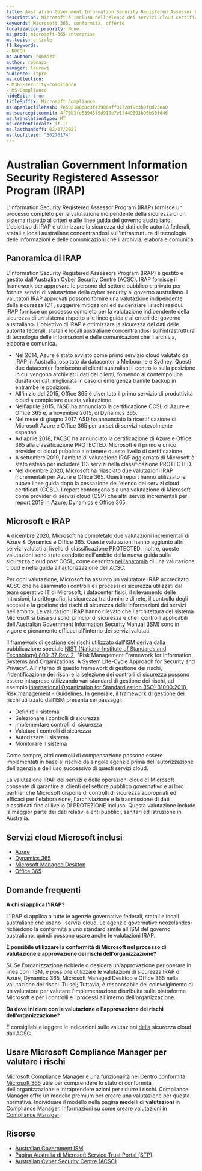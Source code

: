 ```yaml
---
title: Australian Government Information Security Registered Assessor Program (IRAP)
description: Microsoft è inclusa nell'elenco dei servizi cloud certificati australiani sia per gli indicatori di limitazione della divulgazione non classificata (DLM) che per i dati PROTETTI in base a una valutazione e certificazione IRAP da parte dell'Australian Cyber Security Centre (ACSC).
keywords: Microsoft 365, conformità, offerte
localization_priority: None
ms.prod: microsoft-365-enterprise
ms.topic: article
f1.keywords:
- NOCSH
ms.author: robmazz
author: robmazz
manager: laurawi
audience: itpro
ms.collection:
- M365-security-compliance
- MS-Compliance
hideEdit: true
titleSuffix: Microsoft Compliance
ms.openlocfilehash: 7e502188d8c3f43906aff31728f9c3b9f8d23ea0
ms.sourcegitcommit: 4f70b1fe53943f9d919e7e1f449093b90b30f046
ms.translationtype: MT
ms.contentlocale: it-IT
ms.lasthandoff: 02/17/2021
ms.locfileid: "50276174"
---
```

# <a name="australian-government-information-security-registered-assessor-program-irap"></a>Australian Government Information Security Registered Assessor Program (IRAP)

L'Information Security Registered Assessor Program (IRAP) fornisce un processo completo per la valutazione indipendente della sicurezza di un sistema rispetto ai criteri e alle linee guida del governo australiano. L'obiettivo di IRAP è ottimizzare la sicurezza dei dati delle autorità federali, statali e locali australiane concentrandosi sull'infrastruttura di tecnologia delle informazioni e delle comunicazioni che li archivia, elabora e comunica.

## <a name="irap-overview"></a>Panoramica di IRAP

L'Information Security Registered Assessors Program (IRAP) è gestito e gestito dall'Australian Cyber Security Centre (ACSC). IRAP fornisce il framework per approvare le persone del settore pubblico e privato per fornire servizi di valutazione della cyber security al governo australiano. I valutatori IRAP approvati possono fornire una valutazione indipendente della sicurezza ICT, suggerire mitigazioni ed evidenziare i rischi residui. IRAP fornisce un processo completo per la valutazione indipendente della sicurezza di un sistema rispetto alle linee guida e ai criteri del governo australiano. L'obiettivo di IRAP è ottimizzare la sicurezza dei dati delle autorità federali, statali e locali australiane concentrandosi sull'infrastruttura di tecnologia delle informazioni e delle comunicazioni che li archivia, elabora e comunica.

- Nel 2014, Azure è stato avviato come primo servizio cloud valutato da IRAP in Australia, ospitato da datacenter a Melbourne e Sydney. Questi due datacenter forniscono ai clienti australiani il controllo sulla posizione in cui vengono archiviati i dati dei clienti, fornendo al contempo una durata dei dati migliorata in caso di emergenza tramite backup in entrambe le posizioni.
- All'inizio del 2015, Office 365 è diventato il primo servizio di produttività cloud a completare questa valutazione.
- Nell'aprile 2015, l'ASD ha annunciato la certificazione CCSL di Azure e Office 365 e, a novembre 2015, di Dynamics 365.
- Nel mese di giugno 2017, ASD ha annunciato la ricertificazione di Microsoft Azure e Office 365 per un set di servizi notevolmente espanso.
- Ad aprile 2018, l'ACSC ha annunciato la certificazione di Azure e Office 365 alla classificazione PROTECTED. Microsoft è il primo e unico provider di cloud pubblico a ottenere questo livello di certificazione.
- A settembre 2019, l'ambito di valutazione IRAP aggiornato di Microsoft è stato esteso per includere 113 servizi nella classificazione PROTECTED.
- Nel dicembre 2020, Microsoft ha rilasciato due valutazioni IRAP incrementali per Azure e Office 365. Questi report hanno utilizzato le nuove linee guida dopo la cessazione dell'elenco dei servizi cloud certificati (CCSL). I report contengono sia una valutazione di Microsoft come provider di servizi cloud (CSP) che altri servizi incrementali per i report 2019 in Azure, Dynamics e Office 365.

## <a name="microsoft-and-irap"></a>Microsoft e IRAP

A dicembre 2020, Microsoft ha completato due valutazioni incrementali di Azure & Dynamics e Office 365. Queste valutazioni hanno aggiunto altri servizi valutati al livello di classificazione PROTECTED. Inoltre, queste valutazioni sono state condotte nell'ambito della nuova guida sulla sicurezza cloud post CCSL, come descritto [nell'anatomia](https://www.cyber.gov.au/acsc/government/cloud-security-guidance) di una valutazione cloud e nella guida all'autorizzazione dell'ACSC.

Per ogni valutazione, Microsoft ha assunto un valutatore IRAP accreditato ACSC che ha esaminato i controlli e i processi di sicurezza utilizzati dal team operativo IT di Microsoft, i datacenter fisici, il rilevamento delle intrusioni, la crittografia, la sicurezza tra domini e di rete, il controllo degli accessi e la gestione dei rischi di sicurezza delle informazioni dei servizi nell'ambito. Le valutazioni IRAP hanno rilevato che l'architettura del sistema Microsoft si basa su solidi principi di sicurezza e che i controlli applicabili dell'Australian Government Information Security Manual (ISM) sono in vigore e pienamente efficaci all'interno dei servizi valutati.

Il framework di gestione dei rischi utilizzato dall'ISM deriva dalla pubblicazione speciale [NIST (National Institute of Standards and Technology) 800-37 Rev. 2](https://csrc.nist.gov/publications/detail/sp/800-37/rev-2/final), "Risk Management Framework for Information Systems and Organizations: A System Life-Cycle Approach for Security and Privacy". All'interno di questo framework di gestione dei rischi, l'identificazione dei rischi e la selezione dei controlli di sicurezza possono essere intraprese utilizzando vari standard di gestione dei rischi, ad esempio [International Organization for Standardization (ISO) 31000:2018, Risk management - Guidelines.](https://www.iso.org/standard/65694.html) In generale, il framework di gestione dei rischi utilizzato dall'ISM presenta sei passaggi:

- Definire il sistema
- Selezionare i controlli di sicurezza
- Implementare controlli di sicurezza
- Valutare i controlli di sicurezza
- Autorizzare il sistema
- Monitorare il sistema

Come sempre, altri controlli di compensazione possono essere implementati in base al rischio da singole agenzie prima dell'autorizzazione dell'agenzia e dell'uso successivo di questi servizi cloud.

La valutazione IRAP dei servizi e delle operazioni cloud di Microsoft consente di garantire ai clienti del settore pubblico governativo e ai loro partner che Microsoft dispone di controlli di sicurezza appropriati ed efficaci per l'elaborazione, l'archiviazione e la trasmissione di dati classificati fino al livello DI PROTEZIONE incluso. Questa valutazione include la maggior parte dei dati relativi a enti pubblici, sanitari ed istruzione in Australia.

## <a name="microsoft-in-scope-cloud-services"></a>Servizi cloud Microsoft inclusi

- [Azure](https://aka.ms/AzureCompliance)
- [Dynamics 365](https://aka.ms/d365-compliance-list)
- [Microsoft Managed Desktop](/microsoft-365/managed-desktop/intro/compliance)
- [Office 365](https://aka.ms/Office365ComplianceOfferings)

## <a name="frequently-asked-questions"></a>Domande frequenti

**A chi si applica l'IRAP?**

L'IRAP si applica a tutte le agenzie governative federali, statali e locali australiane che usano i servizi cloud. Le agenzie governative neozelandesi richiedono la conformità a uno standard simile all'ISM del governo australiano, quindi possono usare anche le valutazioni IRAP.

**È possibile utilizzare la conformità di Microsoft nel processo di valutazione e approvazione dei rischi dell'organizzazione?**

Sì. Se l'organizzazione richiede o desidera un'approvazione per operare in linea con l'ISM, è possibile utilizzare le valutazioni di sicurezza IRAP di Azure, Dynamics 365, Microsoft Managed Desktop e Office 365 nella valutazione dei rischi. Tu sei; Tuttavia, è responsabile del coinvolgimento di un valutatore per valutare l'implementazione distribuita sulle piattaforme Microsoft e per i controlli e i processi all'interno dell'organizzazione.

**Da dove iniziare con la valutazione e l'approvazione dei rischi dell'organizzazione?**

È consigliabile leggere le indicazioni sulle valutazioni [della](https://www.cyber.gov.au/acsc/government/cloud-security-guidance) sicurezza cloud dall'ACSC.

## <a name="use-microsoft-compliance-manager-to-assess-your-risk"></a>Usare Microsoft Compliance Manager per valutare i rischi

[Microsoft Compliance Manager](/microsoft-365/compliance/compliance-manager) è una funzionalità nel [Centro conformità Microsoft 365](/microsoft-365/compliance/microsoft-365-compliance-center) utile per comprendere lo stato di conformità dell'organizzazione e intraprendere azioni per ridurre i rischi. Compliance Manager offre un modello premium per creare una valutazione per questa normativa. Individuare il modello nella pagina **modelli di valutazioni** in Compliance Manager. Informazioni su come [creare valutazioni in Compliance Manager](/microsoft-365/compliance/compliance-manager-assessments).

## <a name="resources"></a>Risorse

- [Australian Government ISM](https://acsc.gov.au/infosec/ism/index.htm)
- [Pagina Australia di Microsoft Service Trust Portal (STP)](https://aka.ms/au-irap)
- [Australian Cyber Security Centre (ACSC)](https://www.cyber.gov.au)
